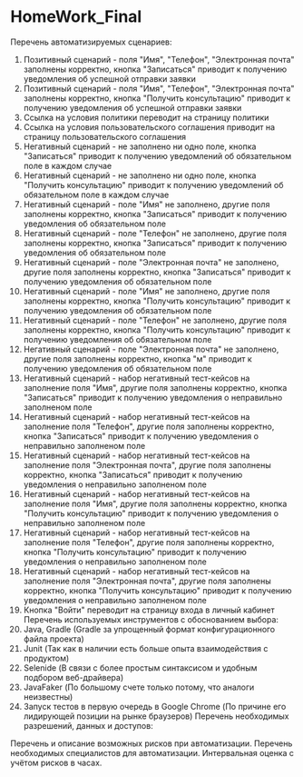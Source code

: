 # HomeWork_Final
Перечень автоматизируемых сценариев:
1) Позитивный сценарий - поля "Имя", "Телефон", "Электронная почта" заполнены корректно, кнопка "Записаться" приводит к получению уведомления об успешной отправки заявки
2) Позитивный сценарий - поля "Имя", "Телефон", "Электронная почта" заполнены корректно, кнопка "Получить консультацию" приводит к получению уведомления об успешной отправки заявки
3) Ссылка на условия политики переводит на страницу политики
4) Ссылка на условия пользовательского соглашения приводит на страницу пользовательского соглашения
5) Негативный сценарий - не заполнено ни одно поле, кнопка "Записаться" приводит к получению уведомлений об обязательном поле в каждом случае
6) Негативный сценарий - не заполнено ни одно поле, кнопка "Получить консультацию" приводит к получению уведомлений об обязательном поле в каждом случае
7) Негативный сценарий - поле "Имя" не заполнено, другие поля заполнены корректно, кнопка "Записаться" приводит к получению уведомления об обязательном поле
8) Негативный сценарий - поле "Телефон" не заполнено, другие поля заполнены корректно, кнопка "Записаться" приводит к получению уведомления об обязательном поле
9) Негативный сценарий - поле "Электронная почта" не заполнено, другие поля заполнены корректно, кнопка "Записаться" приводит к получению уведомления об обязательном поле
10) Негативный сценарий - поле "Имя" не заполнено, другие поля заполнены корректно, кнопка "Получить консультацию" приводит к получению уведомления об обязательном поле
11) Негативный сценарий - поле "Телефон" не заполнено, другие поля заполнены корректно, кнопка "Получить консультацию" приводит к получению уведомления об обязательном поле
12) Негативный сценарий - поле "Электронная почта" не заполнено, другие поля заполнены корректно, кнопка "м" приводит к получению уведомления об обязательном поле
13) Негативный сценарий - набор негативный тест-кейсов на заполнение поля "Имя", другие поля заполнены корректно, кнопка "Записаться" приводит к получению уведомления о неправильно заполненом поле
14) Негативный сценарий - набор негативный тест-кейсов на заполнение поля "Телефон", другие поля заполнены корректно, кнопка "Записаться" приводит к получению уведомления о неправильно заполненом поле
15) Негативный сценарий - набор негативный тест-кейсов на заполнение поля "Электронная почта", другие поля заполнены корректно, кнопка "Записаться" приводит к получению уведомления о неправильно заполненом поле
16) Негативный сценарий - набор негативный тест-кейсов на заполнение поля "Имя", другие поля заполнены корректно, кнопка "Получить консультацию" приводит к получению уведомления о неправильно заполненом поле
17) Негативный сценарий - набор негативный тест-кейсов на заполнение поля "Телефон", другие поля заполнены корректно, кнопка "Получить консультацию" приводит к получению уведомления о неправильно заполненом поле
18) Негативный сценарий - набор негативный тест-кейсов на заполнение поля "Электронная почта", другие поля заполнены корректно, кнопка "Получить консультацию" приводит к получению уведомления о неправильно заполненом поле
19) Кнопка "Войти" переводит на страницу входа в личный кабинет
Перечень используемых инструментов с обоснованием выбора:
1) Java, Gradle (Gradle за упрощенный формат конфигурационного файла проекта)
2) Junit (Так как в наличии есть больше опыта взаимодействия с продуктом) 
3) Selenide (В связи с более простым синтаксисом и удобным подбором веб-драйвера)
4) JavaFaker (По большому счете только потому, что аналоги неизвестны) 
5) Запуск тестов в первую очередь в Google Chrome (По причине его лидирующей позиции на рынке браузеров) 
Перечень необходимых разрешений, данных и доступов: 

Перечень и описание возможных рисков при автоматизации.
Перечень необходимых специалистов для автоматизации.
Интервальная оценка с учётом рисков в часах.
